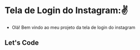 # Tela de Login do Instagram:✌
- Olá! Bem vindo ao meu projeto da tela de login do instagram

## Let's Code


